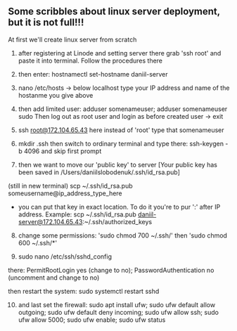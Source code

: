 <h2>Some scribbles about linux server deployment, but it is not full!!!</h2>

At first we'll create linux server from scratch

1) after registering at Linode and setting server there grab 'ssh root'
   and paste it into terminal. Follow the procedures there

2) then enter: hostnamectl set-hostname daniil-server

3) nano /etc/hosts -> below localhost type your IP address and name of the 
hostanme you give above

4) then add limited user: adduser somenameuser; adduser somenameuser sudo
Then log out as root user and login as before created user
-> exit

5)	ssh root@172.104.65.43 here instead of 'root' type that somenameuser

6) mkdir .ssh
then switch to ordinary terminal and type there: ssh-keygen -b 4096 
and skip first prompt

7) then we want to move our 'public key' to server 
[Your public key has been saved in /Users/daniilslobodenuk/.ssh/id_rsa.pub]

(still in new terminal) scp ~/.ssh/id_rsa.pub someusername@ip_address_type_here
+ you can put that key in exact location. To do it you're to pur ':' after
IP address. Example: scp ~/.ssh/id_rsa.pub daniil-server@172.104.65.43:~/.ssh/authorized_keys

8) change some permissions: 'sudo chmod 700 ~/.ssh/'
then 'sudo chmod 600 ~/.ssh/*'

9) sudo nano /etc/ssh/sshd_config

there: PermitRootLogin yes (change to no);
PasswordAuthentication no (uncomment and change to no)

then restart the system: sudo systemctl restart sshd

10) and last set the firewall: sudo apt install ufw;
	sudo ufw default allow outgoing;
	sudo ufw default deny incoming;
	sudo ufw allow ssh;
	sudo ufw allow 5000;
	sudo ufw enable;
	sudo ufw status
